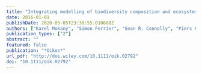 ```yaml
---
title: "Integrating modelling of biodiversity composition and ecosystem function"
date: 2016-01-01
publishDate: 2020-05-05T23:38:55.010688Z
authors: ["Karel Mokany", "Simon Ferrier", "Sean R. Connolly", "Piers K. Dunstan", "Elizabeth A. Fulton", "Michael B. Harfoot", "Thomas D. Harwood", "Anthony J. Richardson", "Stephen H. Roxburgh", "Jörn P. W. Scharlemann", "Derek P. Tittensor", "David A. Westcott", "Brendan A. Wintle"]
publication_types: ["2"]
abstract: ""
featured: false
publication: "*Oikos*"
url_pdf: "http://doi.wiley.com/10.1111/oik.02792"
doi: "10.1111/oik.02792"
---
```


